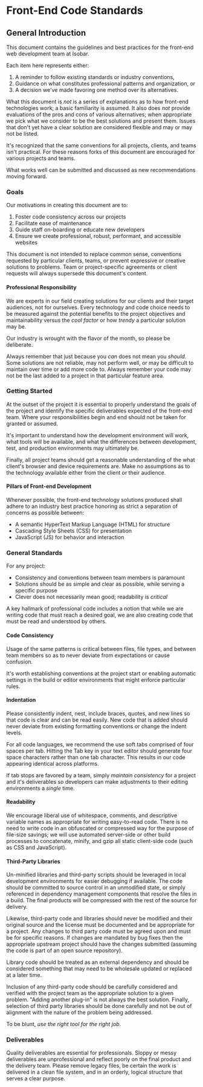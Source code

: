 # Front-End Code Standards

## General Introduction

This document contains the guidelines and best practices for the front-end web development team at Isobar. 

Each item here represents either:

1. A reminder to follow existing standards or industry conventions,
1. Guidance on what constitutes professional patterns and organization, or 
1. A decision we've made favoring one method over its alternatives.

What this document is _not_ is a series of explanations as to how front-end technologies work; a basic familiarity is assumed. It also does _not_ provide evaluations of the pros and cons of various alternatives; when appropriate we pick what we consider to be the best solutions and present them. Issues that don't yet have a clear solution are considered flexible and may or may not be listed.

<aside class="box">
<p>It's recognized that the same conventions for all projects, clients, and teams isn't practical. For these reasons forks of this document are encouraged for various projects and teams.</p>
<p>What works well can be submitted and discussed as new recommendations moving forward.</p>
</aside>

### Goals

Our motivations in creating this document are to:

 1. Foster code consistency across our projects 
 1. Facilitate ease of maintenance
 1. Guide staff on-boarding or educate new developers
 1. Ensure we create professional, robust, performant, and accessible websites

This document is not intended to replace common sense, conventions requested by particular clients, teams, or prevent expressive or creative solutions to problems. Team or project-specific agreements or client requests will always supersede this document's content.

#### Professional Responsibility

We are experts in our field creating solutions for our clients and their target audiences, not for ourselves. Every technology and code choice needs to be measured against the potential benefits to the project objectives and  maintainability versus the _cool factor_ or how _trendy_ a particular solution may be. 

Our industry is wrought with the flavor of the month, so please be deliberate. 

Always remember that just because you _can_ does not mean you _should_. Some solutions are not reliable, may not perform well, or may be difficult to maintain over time or add more code to. Always remember your code may not be the last added to a project in that particular feature area.

### Getting Started

At the outset of the project it is essential to properly understand the goals of the project and identify the specific deliverables expected of the front-end team. Where your responsibilities begin and end should not be taken for granted or assumed.

It's important to understand how the development environment will work, what tools will be available, and what the differences between development, test, and production environments may ultimately be.

Finally, all project teams should get a reasonable understanding of the what client's browser and device requirements are. Make no assumptions as to the technology available either from the client or their audience.

#### Pillars of Front-end Development

Whenever possible, the front-end technology solutions produced shall adhere to an industry best practice honoring as strict a separation of concerns as possible between:

 - A semantic HyperText Markup Language (HTML) for structure
 - Cascading Style Sheets (CSS) for presentation
 - JavaScript (JS) for behavior and interaction

### General Standards

For any project:

 - Consistency and conventions between team members is paramount
 - Solutions should be as simple and clear as possible, while serving a specific purpose
 - Clever does not necessarily mean good; readability is *critical*

A key hallmark of professional code includes a notion that while we are writing code that must reach a desired goal, we are also creating code that must be read and understood by others.

#### Code Consistency

Usage of the same patterns is critical between files, file types, and between team members so as to never deviate from expectations or cause confusion.

It's worth establishing conventions at the project start or enabling automatic settings in the build or editor environments that might enforce particular rules.

#### Indentation

Please consistently indent, nest, include braces, quotes, and new lines so that code is clear and can be read easily. New code that is added should never deviate from existing formatting conventions or change the indent levels.

For all code languages, we recommend the use soft tabs comprised of four spaces per tab. Hitting the Tab key in your text editor should generate four space characters rather than one tab character. This results in our code appearing identical across platforms.

If tab stops are favored by a team, simply *maintain consistency* for a project and it's deliverables so developers can make adjustments to their editing environments a *single* time.

#### Readability

We encourage liberal use of whitespace, comments, and descriptive variable names as appropriate for writing easy-to-read code. There is no need to write code in an obfuscated or compressed way for the purpose of file-size savings; we will use automated server-side or other build processes to concatenate, minify, and gzip all static client-side code (such as CSS and JavaScript).

#### Third-Party Libraries

Un-minified libraries and third-party scripts should be leveraged in local development environments for easier debugging if available. The code should be committed to source control in an unmodified state, or simply referenced in dependency management components that resolve the files in a build. The final products will be compressed with the rest of the source for delivery.

Likewise, third-party code and libraries should never be modified and their original source and the license must be documented and be appropriate for a project. Any changes to third party code must be agreed upon and must be for specific reasons. If changes are mandated by bug fixes then the appropriate upstream project should have the changes submitted (assuming the code is part of an open source repository).

Library code should be treated as an external dependency and should be considered something that may need to be wholesale updated or replaced at a later time.

Inclusion of any third-party code should be carefully considered and verified with the project team as the appropriate solution to a given problem. "Adding another plug-in" is not always the best solution. Finally, selection of third party libraries should be done carefully and not be out of alignment with the nature of the problem being addressed. 

To be blunt, _use the right tool for the right job_.

### Deliverables

Quality deliverables are essential for professionals. Sloppy or messy deliverables are unprofessional and reflect poorly on the final product and the delivery team. Please remove legacy files, be certain the work is delivered in a clean file system, and in an orderly, logical structure that serves a clear purpose.

